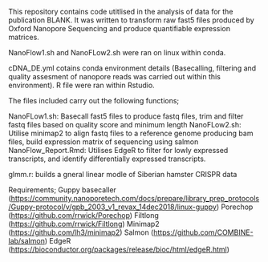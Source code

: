 
This repository contains code utitlised in the analysis of data for the publication BLANK. It was written to transform raw fast5 files produced by Oxford Nanopore Sequencing and produce quantifiable expression matrices.

NanoFlow1.sh and NanoFLow2.sh were ran on linux within conda. 

cDNA_DE.yml cotains conda environment details (Basecalling, filtering and quality assesment of nanopore reads was carried out within this environment). R file were ran within Rstudio.


The files included carry out the following functions;

NanoFLow1.sh: Basecall fast5 files to produce fastq files, trim and filter fastq files based on quality score and minimum length
NanoFLow2.sh: Utilise minimap2 to align fastq files to a reference genome producing bam files, build expression matrix of sequencing using salmon
NanoFlow_Report.Rmd: Utilises EdgeR to filter for lowly expressed transcripts, and identify differentially expressed transcripts.


glmm.r: builds a gneral linear modle of Siberian hamster CRISPR data


Requirements;
Guppy basecaller (https://community.nanoporetech.com/docs/prepare/library_prep_protocols/Guppy-protocol/v/gpb_2003_v1_revax_14dec2018/linux-guppy)
Porechop (https://github.com/rrwick/Porechop)
Filtlong (https://github.com/rrwick/Filtlong)
Minimap2 (https://github.com/lh3/minimap2)
Salmon (https://github.com/COMBINE-lab/salmon)
EdgeR (https://bioconductor.org/packages/release/bioc/html/edgeR.html)
